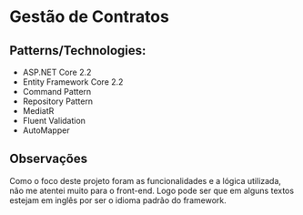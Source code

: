 # Gestão de Contratos

## Patterns/Technologies:
* ASP.NET Core 2.2
* Entity Framework Core 2.2
* Command Pattern
* Repository Pattern
* MediatR
* Fluent Validation
* AutoMapper

## Observações
Como o foco deste projeto foram as funcionalidades e a lógica utilizada, não me atentei muito para o front-end. Logo pode ser que em alguns textos estejam em inglês por ser o idioma padrão do framework.